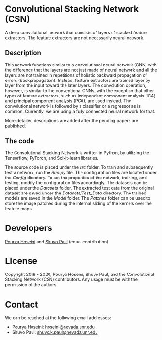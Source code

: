
# Convolutional Stacking Network (CSN)
A deep convolutional network that consists of layers of stacked feature extractors. The feature extractors are not necessarily neural network.

## Description
This network functions similar to a convolutional neural network (CNN) with the difference that the layers are not just made of neural network and all the layers are not trained in repetitions of holistic backward propagation of errors (backpropagation). Instead, feature extractors are trained layer by layer from the input toward the later layers. The convolution operation, however, is similar to the conventional CNNs, with the exception that other types of feature extractors, such as independent component analysis (ICA) and principal component analysis (PCA), are used instead. The convolutional network is followed by a classifier or a regressor as is common. Currently, we are using a fully connected neural network for that.

More detailed descriptions are added after the pending papers are published.

## The code
The Convolutional Stacking Network is written in Python, by utilizing the Tensorflow, PyTorch, and Scikit-learn libraries.

The source code is placed under the *src* folder. To train and subsequently test a network, run the *Run.py* file. The configuration files are located under the *Config* directory. To set the properties of the network, training, and testing, modify the configuration files accordingly. The datasets can be placed under the *Datasets* folder. The extracted test data from the original dataset are saved under the *Datasets/Test_Data* directory. The trained models are saved in the *Model* folder. The *Patches* folder can be used to store the image patches during the internal sliding of the kernels over the feature maps.

# Developers
[Pourya Hoseini](https://github.com/pouryahoseini) and [Shuvo Paul](https://github.com/paul-shuvo) (equal contribution)

# License
Copyright 2019 - 2020, Pourya Hoseini, Shuvo Paul, and the Convolutional Stacking Network (CSN) contributors. Any usage must be with the permission of the authors.

# Contact
We can be reached at the following email addresses:
- Pourya Hoseini: [hoseini@nevada.unr.edu](mailto:hoseini@nevada.unr.edu)
- Shuvo Paul: [shuvo.k.paul@nevada.unr.edu](mailto:shuvo.k.paul@nevada.unr.edu)
